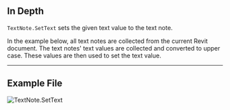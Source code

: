 ## In Depth
`TextNote.SetText` sets the given text value to the text note.

In the example below, all text notes are collected from the current Revit document. The text notes' text values are collected and converted to upper case. These values are then used to set the text value.

___
## Example File

![TextNote.SetText](./Revit.Elements.TextNote.SetText_img.jpg)